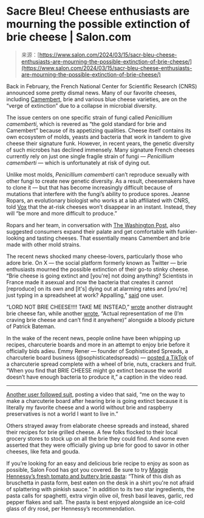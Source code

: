 <!--yml
category: 未分类
date: 2024-05-29 12:32:19
-->

# Sacre Bleu! Cheese enthusiasts are mourning the possible extinction of brie cheese | Salon.com

> 来源：[https://www.salon.com/2024/03/15/sacr-bleu-cheese-enthusiasts-are-mourning-the-possible-extinction-of-brie-cheese/](https://www.salon.com/2024/03/15/sacr-bleu-cheese-enthusiasts-are-mourning-the-possible-extinction-of-brie-cheese/)

Back in February, the French National Center for Scientific Research (CNRS) announced some pretty dismal news. Many of our favorite cheeses, including [Camembert](https://www.salon.com/2024/02/20/camembert-and-other-french-cheese-on-verge-of-extinction-due-to-collapse-in-microbial-diversity/), brie and various blue cheese varieties, are on the “verge of extinction” due to a collapse in microbial diversity.

The issue centers on one specific strain of fungi called *Penicillium camemberti*, which is revered as “the gold standard for brie and Camembert” because of its appetizing qualities. Cheese itself contains its own ecosystem of molds, yeasts and bacteria that work in tandem to give cheese their signature funk. However, in recent years, the genetic diversity of such microbes has declined immensely. Many signature French cheeses currently rely on just one single fragile strain of fungi — *Penicillium camemberti* — which is unfortunately at risk of dying out.

Unlike most molds, *Penicillium camemberti* can’t reproduce sexually with other fungi to create new genetic diversity. As a result, cheesemakers have to clone it — but that has become increasingly difficult because of mutations that interfere with the fungi’s ability to produce spores. Jeanne Ropars, an evolutionary biologist who works at a lab affiliated with CNRS, told [Vox](https://www.vox.com/down-to-earth/2024/2/10/24065277/cheese-extinction-camembert-brie-mold) that the at-risk cheeses won’t disappear in an instant. Instead, they will “be more and more difficult to produce.” 

Ropars and her team, in conversation with [The Washington Post](https://www.washingtonpost.com/food/2024/03/09/camembert-brie-cheese-extinct-france/), also suggested consumers expand their palate and get comfortable with funkier-looking and tasting cheeses. That essentially means Camembert and brie made with other mold strains.

The recent news shocked many cheese-lovers, particularly those who adore brie. On X — the social platform formerly known as Twitter — brie enthusiasts mourned the possible extinction of their go-to stinky cheese. “Brie cheese is going extinct and [you're] not doing anything? Scientists in France made it asexual and now the bacteria that creates it cannot [reproduce] on its own and [it's] dying out at alarming rates and [you're] just typing in a spreadsheet at work? Appalling,” [said](https://twitter.com/sharkedupdown/status/1765433921200914906) one user.

“LORD NOT BRIE CHEESE!!!! TAKE ME INSTEAD,” [wrote](https://twitter.com/mojojozie/status/1767399721298268441) another distraught brie cheese fan, while another [wrote](https://twitter.com/vgyennefer/status/1767960544898642002), “Actual representation of me (I’m craving brie cheese and can’t find it anywhere)” alongside a bloody picture of Patrick Bateman.

In the wake of the recent news, people online have been whipping up recipes, charcuterie boards and more in an attempt to enjoy brie before it officially bids adieu. Emmy Rener — founder of Sophisticated Spreads, a charcuterie board business (@sophisticatedspreads) — [posted a TikTok](https://www.tiktok.com/@sophisticatedspreads/video/7338551040972688670?lang=en) of a charcuterie spread complete with a wheel of brie, nuts, crackers and fruit. “When you find that BRIE CHEESE might go extinct because the world doesn’t have enough bacteria to produce it,” a caption in the video read.

* * *

[Another user followed suit](https://www.tiktok.com/@barteltheswell/video/7343088860529741099), posting a video that said, “me on the way to make a charcuterie board after hearing brie is going extinct because it is literally my favorite cheese and a world without brie and raspberry preservatives is not a world I want to live in.”

Others strayed away from elaborate cheese spreads and instead, shared their recipes for brie grilled cheese. A few folks flocked to their local grocery stores to stock up on all the brie they could find. And some even asserted that they were officially giving up brie for good to savor in other cheeses, like feta and gouda.

If you’re looking for an easy and delicious brie recipe to enjoy as soon as possible, Salon Food has got you covered. Be sure to try [Maggie Hennessy’s fresh tomato and buttery brie pasta](https://www.salon.com/2021/08/10/the-perfect-pasta-for-hot-summer-nights-stars-fresh-tomatoes-and-buttery-brie/): “Think of this dish as bruschetta in pasta form, best eaten on the desk in a shirt you're not afraid of splattering with pinkish sauce.” In addition to its two star ingredients, the pasta calls for spaghetti, extra virgin olive oil, fresh basil leaves, garlic, red pepper flakes and salt. The pasta is best enjoyed alongside an ice-cold glass of dry rosé, per Hennessy’s recommendation.